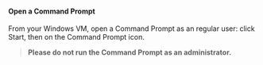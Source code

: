 #### Open a Command Prompt

From your Windows VM, open a Command Prompt as an regular user: click Start,
then on the Command Prompt icon.

> **Please do not run the Command Prompt as an administrator.**
